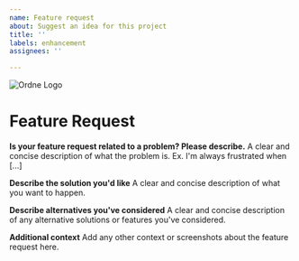 ```yaml
---
name: Feature request
about: Suggest an idea for this project
title: ''
labels: enhancement
assignees: ''

---
```


![Ordne Logo](https://raw.githubusercontent.com/candiedoperation/ordne/master/data/icons/64.svg) 
# Feature Request
**Is your feature request related to a problem? Please describe.**
A clear and concise description of what the problem is. Ex. I'm always frustrated when [...]

**Describe the solution you'd like**
A clear and concise description of what you want to happen.

**Describe alternatives you've considered**
A clear and concise description of any alternative solutions or features you've considered.

**Additional context**
Add any other context or screenshots about the feature request here.
